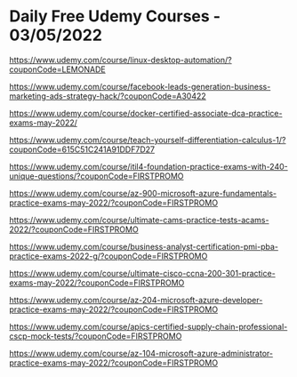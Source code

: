 # Daily Free Udemy Courses - 03/05/2022

https://www.udemy.com/course/linux-desktop-automation/?couponCode=LEMONADE
https://www.udemy.com/course/facebook-leads-generation-business-marketing-ads-strategy-hack/?couponCode=A30422
https://www.udemy.com/course/docker-certified-associate-dca-practice-exams-may-2022/
https://www.udemy.com/course/teach-yourself-differentiation-calculus-1/?couponCode=615C51C241A91DDF7D27
https://www.udemy.com/course/itil4-foundation-practice-exams-with-240-unique-questions/?couponCode=FIRSTPROMO
https://www.udemy.com/course/az-900-microsoft-azure-fundamentals-practice-exams-may-2022/?couponCode=FIRSTPROMO
https://www.udemy.com/course/ultimate-cams-practice-tests-acams-2022/?couponCode=FIRSTPROMO
https://www.udemy.com/course/business-analyst-certification-pmi-pba-practice-exams-2022-g/?couponCode=FIRSTPROMO
https://www.udemy.com/course/ultimate-cisco-ccna-200-301-practice-exams-may-2022/?couponCode=FIRSTPROMO
https://www.udemy.com/course/az-204-microsoft-azure-developer-practice-exams-may-2022/?couponCode=FIRSTPROMO
https://www.udemy.com/course/apics-certified-supply-chain-professional-cscp-mock-tests/?couponCode=FIRSTPROMO
https://www.udemy.com/course/az-104-microsoft-azure-administrator-practice-exams-may-2022/?couponCode=FIRSTPROMO
